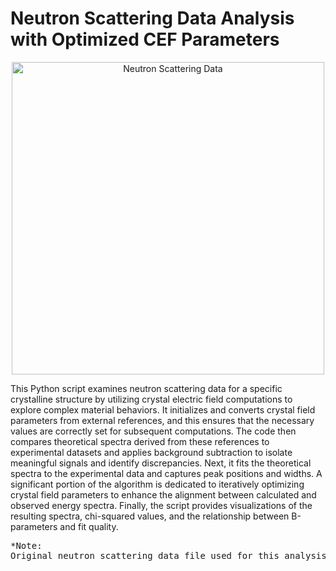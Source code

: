 # Neutron Scattering Data Analysis with Optimized CEF Parameters

<p align="center">
  <img src="https://github.com/user-attachments/assets/5e64795e-53b0-430e-aed8-3ebb3954ce54" 
       alt="Neutron Scattering Data" 
       width="500" />
</p>
This Python script examines neutron scattering data for a specific crystalline structure by utilizing crystal electric field computations to explore complex material behaviors. It initializes and converts crystal field parameters from external references, and this ensures that the necessary values are correctly set for subsequent computations. The code then compares theoretical spectra derived from these references to experimental datasets and applies background subtraction to isolate meaningful signals and identify discrepancies. Next, it fits the theoretical spectra to the experimental data and captures peak positions and widths. A significant portion of the algorithm is dedicated to iteratively optimizing crystal field parameters to enhance the alignment between calculated and observed energy spectra. Finally, the script provides visualizations of the resulting spectra, chi-squared values, and the relationship between B-parameters and fit quality.
<pre>
*Note:
Original neutron scattering data file used for this analysis is not disclosed in this repo.
</pre>
